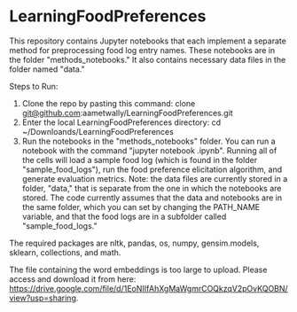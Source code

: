# LearningFoodPreferences

This repository contains Jupyter notebooks that each implement a separate method for preprocessing food log entry names. These notebooks are in the folder "methods_notebooks." It also contains necessary data files in the folder named "data." 

Steps to Run:
1) Clone the repo by pasting this command: clone git@github.com:aametwally/LearningFoodPreferences.git
2) Enter the local LearningFoodPreferences directory: cd ~/Downloands/LearningFoodPreferences
3) Run the notebooks in the "methods_notebooks" folder. You can run a notebook with the command "jupyter notebook <notebook name>.ipynb". Running all of the cells will load a sample food log (which is found in the folder "sample_food_logs"), run the food preference elicitation algorithm, and generate evaluation metrics. Note: the data files are currently stored in a folder, "data," that is separate from the one in which the notebooks are stored. The code currently assumes that the data and notebooks are in the same folder, which you can set by changing the PATH_NAME variable, and that the food logs are in a subfolder called "sample_food_logs."

The required packages are nltk, pandas, os, numpy, gensim.models, sklearn, collections, and math.

The file containing the word embeddings is too large to upload. Please access and download it from here: https://drive.google.com/file/d/1EoNIIfAhXgMaWgmrCOQkzqV2pOvKQOBN/view?usp=sharing.
